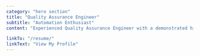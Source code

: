 ```yaml
---
category: "hero section"
title: "Quality Assurance Engineer"
subtitle: "Automation Enthusiast"
content: "Experienced Quality Assurance Engineer with a demonstrated history of working in the information technology and services industry. Skilled in API Testing,Integration and Component Testing, Databases, Test Automation-both Mobile(Android),REST API and Web, Test Management,Test Risk Analysis,Java Programming, Python, Software Documentation, Test Planning,Test Design and Execution."

linkTo: "/resume/"
linkText: "View My Profile"
---
```

